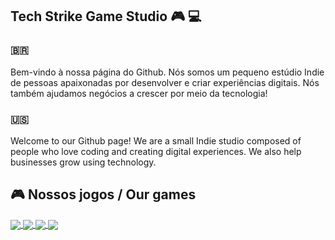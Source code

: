 ## Tech Strike Game Studio 🎮 💻 

### 🇧🇷
Bem-vindo à nossa página do Github. Nós somos um pequeno estúdio Indie de pessoas apaixonadas por desenvolver e criar experiências digitais. Nós também ajudamos negócios a crescer por meio da tecnologia!

### 🇺🇸
Welcome to our Github page! We are a small Indie studio composed of people who love coding and creating digital experiences. We also help businesses grow using technology.



## 🎮 Nossos jogos / Our games

<a href="https://tstrikebrasil.itch.io/">
  <img align="center" src="https://img.shields.io/badge/Itch.IO-ff6160?style=for-the-badge&logo=itchdotio&logoColor=white" />
</a>
<a href="https://www.youtube.com/@techstrikebrasil">
  <img align="center" src="https://img.shields.io/badge/Youtube-fdfdfd?style=for-the-badge&logo=youtube&logoColor=red" />
</a>
<a href="https://github.com/TechStrikeBrasil">
  <img align="center" src="https://img.shields.io/badge/PlayStore-fdfdfd?style=for-the-badge&logo=googleplay&logoColor=black" />
</a>
<a href="https://github.com/TechStrikeBrasil">
  <img align="center" src="https://img.shields.io/badge/Steam-125588?style=for-the-badge&logo=steam&logoColor=white" />
</a>
